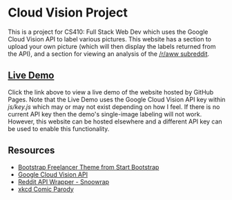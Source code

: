 # Cloud Vision Project

This is a project for CS410: Full Stack Web Dev which uses the Google Cloud Vision API to label various pictures. This website has a section to upload your own picture (which will then display the labels returned from the API), and a section for viewing an analysis of the [/r/aww subreddit](http://www.reddit.com/r/aww/).

## [Live Demo](http://noah-mcaulay.github.io/cloud-vision-project/)

Click the link above to view a live demo of the website hosted by GitHub Pages. Note that the Live Demo uses the Google Cloud Vision API key within *js/key.js* which may or may not exist depending on how I feel. If there is no current API key then the demo's single-image labeling will not work. However, this website can be hosted elsewhere and a different API key can be used to enable this functionality.

## Resources

- [Bootstrap Freelancer Theme from Start Bootstrap](http://startbootstrap.com/template-overviews/freelancer/)
- [Google Cloud Vision API](http://cloud.google.com/vision/)
- [Reddit API Wrapper - Snoowrap](https://github.com/not-an-aardvark/snoowrap)
- [xkcd Comic Parody](https://medium.com/google-cloud/using-the-google-cloud-vision-api-with-node-js-194e507afbd8)
